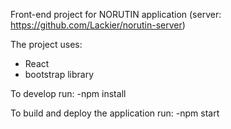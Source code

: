 Front-end project for NORUTIN application
(server: https://github.com/Lackier/norutin-server)

The project uses:
- React
- bootstrap library

To develop run:
-npm install

To build and deploy the application run:
-npm start
